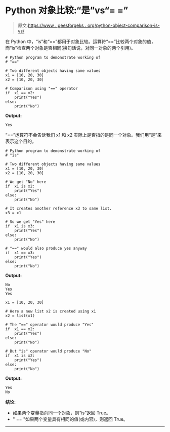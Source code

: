 # Python 对象比较:“是”vs“= =”

> 原文:[https://www . geesforgeks . org/python-object-comparison-is-vs/](https://www.geeksforgeeks.org/python-object-comparison-is-vs/)

在 Python 中，“is”和“==”都用于对象比较。运算符“==”比较两个对象的值，而“is”检查两个对象是否相同(换句话说，对同一对象的两个引用)。

```
# Python program to demonstrate working of 
# "=="

# Two different objects having same values
x1 = [10, 20, 30]
x2 = [10, 20, 30]

# Comparison using "==" operator
if  x1 == x2:
    print("Yes")
else:
    print("No")
```

**Output:**

```
Yes

```

“==”运算符不会告诉我们 x1 和 x2 实际上是否指的是同一个对象。我们用“是”来表示这个目的。

```
# Python program to demonstrate working of 
# "is"

# Two different objects having same values
x1 = [10, 20, 30]
x2 = [10, 20, 30]

# We get "No" here
if  x1 is x2:
    print("Yes")
else:
    print("No")

# It creates another reference x3 to same list.
x3 = x1

# So we get "Yes" here
if  x1 is x3:
    print("Yes")
else:
    print("No")

# "==" would also produce yes anyway
if  x1 == x3:
    print("Yes")
else:
    print("No")
```

**Output:**

```
No
Yes
Yes

```

```
x1 = [10, 20, 30]

# Here a new list x2 is created using x1
x2 = list(x1)

# The "==" operator would produce "Yes"
if  x1 == x2:
    print("Yes")
else:
    print("No")

# But "is" operator would produce "No"
if  x1 is x2:
    print("Yes")
else:
    print("No")
```

**Output:**

```
Yes
No

```

 **结论:**

*   如果两个变量指向同一个对象，则“is”返回 True。
*   " == "如果两个变量具有相同的值(或内容)，则返回 True。

* * *